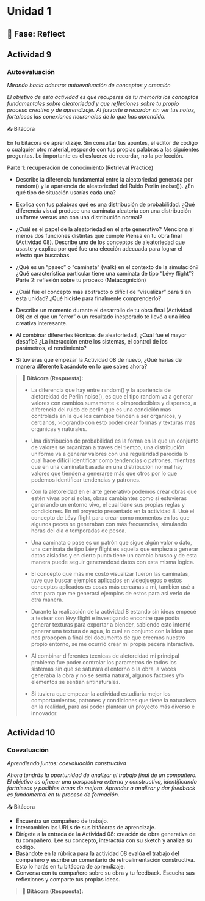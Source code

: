 # Unidad 1

## 🤔 Fase: Reflect

## Actividad 9
### Autoevaluación
*Mirando hacia adentro: autoevaluación de conceptos y creación*

*El objetivo de esta actividad es que recuperes de tu memoria los conceptos fundamentales sobre aleatoriedad y que reflexiones sobre tu propio proceso creativo y* *de aprendizaje. Al forzarte a recordar sin ver tus notas, fortaleces las conexiones neuronales de lo que has aprendido.*

📤 Bitácora

En tu bitácora de aprendizaje. Sin consultar tus apuntes, el editor de código o cualquier otro material, responde con tus propias palabras a las siguientes preguntas. Lo importante es el esfuerzo de recordar, no la perfección.

Parte 1: recuperación de conocimiento (Retrieval Practice)

- Describe la diferencia fundamental entre la aleatoriedad generada por random() y la apariencia de aleatoriedad del Ruido Perlin (noise()). ¿En qué tipo de situación usarías cada una?
  
- Explica con tus palabras qué es una distribución de probabilidad. ¿Qué diferencia visual produce una caminata aleatoria con una distribución uniforme versus una con una distribución normal?
  
- ¿Cuál es el papel de la aleatoriedad en el arte generativo? Menciona al menos dos funciones distintas que cumple
Piensa en tu obra final (Actividad 08). Describe uno de los conceptos de aleatoriedad que usaste y explica por qué fue una elección adecuada para lograr el efecto que buscabas.

- ¿Qué es un “paseo” o “caminata” (walk) en el contexto de la simulación? ¿Qué característica particular tiene una caminata de tipo “Lévy flight”?
Parte 2: reflexión sobre tu proceso (Metacognición)

- ¿Cuál fue el concepto más abstracto o difícil de “visualizar” para ti en esta unidad? ¿Qué hiciste para finalmente comprenderlo?
- Describe un momento durante el desarrollo de tu obra final (Actividad 08) en el que un “error” o un resultado inesperado te llevó a una idea creativa interesante.
- Al combinar diferentes técnicas de aleatoriedad, ¿Cuál fue el mayor desafío? ¿La interacción entre los sistemas, el control de los parámetros, el rendimiento?
- Si tuvieras que empezar la Actividad 08 de nuevo, ¿Qué harías de manera diferente basándote en lo que sabes ahora?

>**📝 Bitácora (Respuesta):**
>
>
> - La diferencia que hay entre random() y la apariencia de aletoreidad de Perlin noise(), es que el tipo random va a generar valores con cambios sumamente < >impredecibles y dispersos, a diferencia del ruido de perlin que es una condición mas controlada en la que los cambios tienden a ser organicos, y cercanos, >logrando con esto poder crear formas y texturas mas organicas y naturales.
>
> - Una distribución de probabilidad es la forma en la que un conjunto de valores se organizan a traves del tiempo, una distribución uniforme va a generar valores con una regularidad parecida lo cual hace dificil identificar como tendencias o patrones, mientras que en una caminata basada en una distribución normal hay valores que tienden a generarse más que otros por lo que podemos identificar tendencias y patrones.
>
> - Con la aletoreidad en el arte generativo podemos crear obras que estén vivas por si solas, obras cambiantes como si estuvieras generando un entorno vivo, el cual tiene sus propias reglas y condiciones. En mi proyecto presentado en la actividad 8. Usé el concepto de Lévy flight para crear como momentos en los que algunos peces se generaban con más frecuencias, simulando horas del dia o temporadas de pesca.
>
> - Una caminata o pase es un patrón que sigue algún valor o dato, una caminata de tipo Lévy flight es aquella que empieza a generar datos aislados y en cierto punto tiene un cambio brusco y de esta manera puede seguir generandosé datos con esta misma logica.
>
> - El concepto que más me costó visualizar fueron las caminatas, tuve que buscar ejemplos aplicados en videojuegos o estos conceptos aplicados es cosas más cercanas a mi, tambien usé a chat para que me generará ejemplos de estos para asi verlo de otra manera.
>
> - Durante la realización de la actividad 8 estando sin ideas empecé a testear con lévy flight e investigando encontré que podia generar texturas para exportar a blender, sabiendo esto intenté generar una textura de agua, lo cual en conjunto con la idea que nos propopen a final del documento de que creemos nuestro propio entorno, se me ocurrió crear mi propia pecera interactiva.
>
> - Al combinar diferentes tecnicas de aletoreidad mi principal problema fue poder controlar los parametros de todos los sistemas sin que se saturara el entorno o la obra, a veces generaba la obra y no se sentia natural, algunos factores y/o elementos se sentian antinaturales.
>
> - Si tuviera que empezar la actividad estudiaria mejor los comportamientos, patrones y condiciones que tiene la naturaleza en la realidad, para así poder plantear un proyecto más diverso e innovador.


## Actividad 10
### Coevaluación
*Aprendiendo juntos: coevaluación constructiva*

*Ahora tendrás la oportunidad de analizar el trabajo final de un compañero. El objetivo es ofrecer una perspectiva externa y constructiva, identificando* *fortalezas y posibles áreas de mejora. Aprender a analizar y dar feedback es fundamental en tu proceso de formación.*

📤 Bitácora

- Encuentra un compañero de trabajo.
- Intercambien las URLs de sus bitácoras de aprendizaje. 
- Dirígete a la entrada de la Actividad 08: creación de obra generativa de tu compañero. Lee su concepto, interactúa con su sketch y analiza su código.
- Basándote en la rúbrica para la actividad 08 evalúa el trabajo del compañero y escribe un comentario de retroalimentación constructiva. Esto lo harás en tu bitácora de aprendizaje.
- Conversa con tu compañero sobre su obra y tu feedback. Escucha sus reflexiones y comparte tus propias ideas.

>**📝 Bitácora (Respuesta):**

